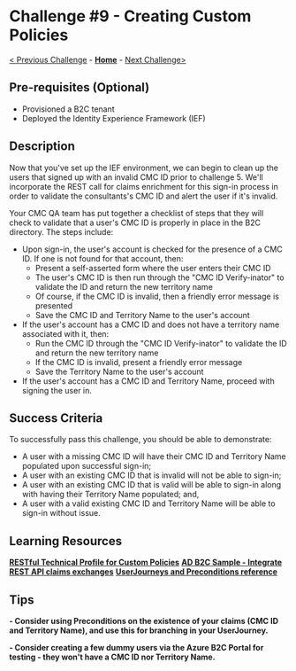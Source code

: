 # Challenge \#9 - Creating Custom Policies

[< Previous Challenge](./08-prepare-ief.md) - **[Home](../readme.md)** - [Next Challenge>](./10-appinsights.md)

## Pre-requisites (Optional)

- Provisioned a B2C tenant
- Deployed the Identity Experience Framework (IEF)

## Description

Now that you've set up the IEF environment, we can begin to clean up the users that signed up with an invalid CMC ID prior to challenge 5. We'll incorporate the REST call for claims enrichment for this sign-in process in order to validate the consultants's CMC ID and alert the user if it's invalid.

Your CMC QA team has put together a checklist of steps that they will check to validate that a user's CMC ID is properly in place in the B2C directory. The steps include:

- Upon sign-in, the user's account is checked for the presence of a CMC ID. If one is not found for that account, then:
  - Present a self-asserted form where the user enters their CMC ID
  - The user's CMC ID is then run through the "CMC ID Verify-inator" to validate the ID and return the new territory name
  - Of course, if the CMC ID is invalid, then a friendly error message is presented
  - Save the CMC ID and Territory Name to the user's account
- If the user's account has a CMC ID and does not have a territory name associated with it, then:
  - Run the CMC ID through the "CMC ID Verify-inator" to validate the ID and return the new territory name
  - If the CMC ID is invalid, present a friendly error message
  - Save the Territory Name to the user's account
- If the user's account has a CMC ID and Territory Name, proceed with signing the user in.

## Success Criteria

To successfully pass this challenge, you should be able to demonstrate:

- A user with a missing CMC ID will have their CMC ID and Territory Name populated upon successful sign-in;
- A user with an existing CMC ID that is invalid will not be able to sign-in;
- A user with an existing CMC ID that is valid will be able to sign-in along with having their Territory Name populated; and,
- A user with a valid existing CMC ID and Territory Name will be able to sign-in without issue.

## Learning Resources

**[RESTful Technical Profile for Custom Policies](https://docs.microsoft.com/en-us/azure/active-directory-b2c/restful-technical-profile)**
**[AD B2C Sample - Integrate REST API claims exchanges](https://github.com/azure-ad-b2c/rest-api)**
**[UserJourneys and Preconditions reference](https://docs.microsoft.com/en-us/azure/active-directory-b2c/userjourneys)**

## Tips

**- Consider using Preconditions on the existence of your claims (CMC ID and Territory Name), and use this for branching in your UserJourney.**

**- Consider creating a few dummy users via the Azure B2C Portal for testing - they won't have a CMC ID nor Territory Name.**
